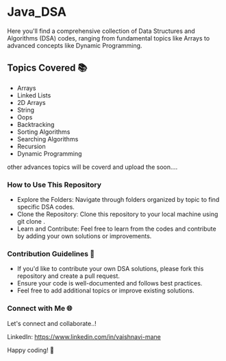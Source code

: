 # Java_DSA

 Here you'll find a comprehensive collection of Data Structures and Algorithms (DSA) codes, ranging from fundamental topics like Arrays to advanced concepts like Dynamic Programming.

 ## Topics Covered 📚
* Arrays
* Linked Lists
* 2D Arrays
* String
* Oops
* Backtracking
* Sorting Algorithms
* Searching Algorithms
* Recursion
* Dynamic Programming

other advances topics will be coverd and upload the soon....

### How to Use This Repository 
* Explore the Folders: Navigate through folders organized by topic to find specific DSA codes.
* Clone the Repository: Clone this repository to your local machine using git clone <repository-url>.
* Learn and Contribute: Feel free to learn from the codes and contribute by adding your own solutions or improvements.

###  Contribution Guidelines 🤝
* If you'd like to contribute your own DSA solutions, please fork this repository and create a pull request.
* Ensure your code is well-documented and follows best practices.
* Feel free to add additional topics or improve existing solutions.

###  Connect with Me 🌐
Let's connect and collaborate..!

LinkedIn: https://www.linkedin.com/in/vaishnavi-mane

Happy coding! 🚀